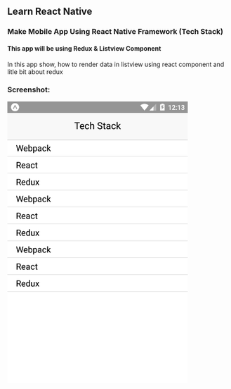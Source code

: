 ## Learn React Native
### Make Mobile App Using React Native Framework (Tech Stack)
#### This app will be using Redux & Listview Component
In this app show, how to render data in listview using react component and litle bit about redux

### Screenshot:
<div align="left">
  <img src="assets/view01.png"/>
</div>

